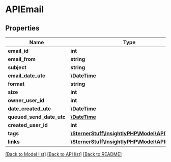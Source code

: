 # APIEmail

## Properties
Name | Type | Description | Notes
------------ | ------------- | ------------- | -------------
**email_id** | **int** |  | [optional] 
**email_from** | **string** |  | [optional] 
**subject** | **string** |  | [optional] 
**email_date_utc** | [**\DateTime**](\DateTime.md) |  | [optional] 
**format** | **string** |  | [optional] 
**size** | **int** |  | [optional] 
**owner_user_id** | **int** |  | 
**date_created_utc** | [**\DateTime**](\DateTime.md) |  | 
**queued_send_date_utc** | [**\DateTime**](\DateTime.md) |  | [optional] 
**created_user_id** | **int** |  | [optional] 
**tags** | [**\SternerStuff\InsightlyPHP\Model\APITag[]**](APITag.md) |  | [optional] 
**links** | [**\SternerStuff\InsightlyPHP\Model\APILinkDto[]**](APILinkDto.md) |  | [optional] 

[[Back to Model list]](../README.md#documentation-for-models) [[Back to API list]](../README.md#documentation-for-api-endpoints) [[Back to README]](../README.md)


